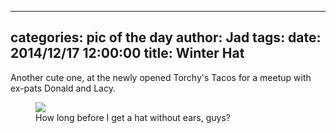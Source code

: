 
---
categories: pic of the day
author: Jad
tags: 
date: 2014/12/17 12:00:00
title: Winter Hat
---
Another cute one, at the newly opened Torchy's Tacos for a meetup with ex-pats Donald and Lacy.

<figure>
<img src="/img/2014/12/17/img_20141217_174901982_medium.jpg" />
<figcaption>How long before I get a hat without ears, guys?</figcaption>
</figure>
